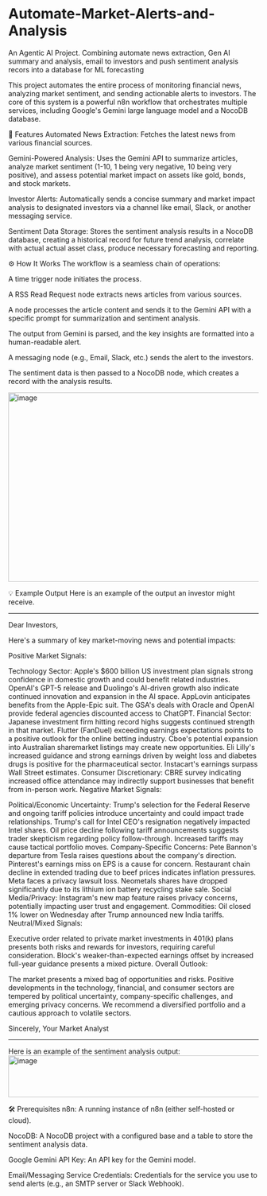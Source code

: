 # Automate-Market-Alerts-and-Analysis
An Agentic AI Project. Combining automate news extraction, Gen AI summary and analysis, email to investors and push sentiment analysis recors into a database for ML forecasting

This project automates the entire process of monitoring financial news, analyzing market sentiment, and sending actionable alerts to investors. The core of this system is a powerful n8n workflow that orchestrates multiple services, including Google's Gemini large language model and a NocoDB database.

🌟 Features
Automated News Extraction: Fetches the latest news from various financial sources.

Gemini-Powered Analysis: Uses the Gemini API to summarize articles, analyze market sentiment (1-10, 1 being very negative, 10 being very positive), and assess potential market impact on assets like gold, bonds, and stock markets.

Investor Alerts: Automatically sends a concise summary and market impact analysis to designated investors via a channel like email, Slack, or another messaging service.

Sentiment Data Storage: Stores the sentiment analysis results in a NocoDB database, creating a historical record for future trend analysis, correlate with actual actual asset class, produce necessary forecasting and reporting.

⚙️ How It Works
The workflow is a seamless chain of operations:

A time trigger node initiates the process.

A RSS Read Request node extracts news articles from various sources.

A node processes the article content and sends it to the Gemini API with a specific prompt for summarization and sentiment analysis.

The output from Gemini is parsed, and the key insights are formatted into a human-readable alert.

A messaging node (e.g., Email, Slack, etc.) sends the alert to the investors.

The sentiment data is then passed to a NocoDB node, which creates a record with the analysis results.

<img width="1401" height="381" alt="image" src="https://github.com/user-attachments/assets/08d0068f-2e7f-4560-82a8-a7686badb4ea" />


💡 Example Output
Here is an example of the output an investor might receive.

****************************************************************************
Dear Investors,

Here's a summary of key market-moving news and potential impacts:

Positive Market Signals:

Technology Sector: Apple's $600 billion US investment plan signals strong confidence in domestic growth and could benefit related industries. OpenAI's GPT-5 release and Duolingo's AI-driven growth also indicate continued innovation and expansion in the AI space. AppLovin anticipates benefits from the Apple-Epic suit. The GSA's deals with Oracle and OpenAI provide federal agencies discounted access to ChatGPT.
Financial Sector: Japanese investment firm hitting record highs suggests continued strength in that market. Flutter (FanDuel) exceeding earnings expectations points to a positive outlook for the online betting industry. Cboe's potential expansion into Australian sharemarket listings may create new opportunities. Eli Lilly's increased guidance and strong earnings driven by weight loss and diabetes drugs is positive for the pharmaceutical sector. Instacart's earnings surpass Wall Street estimates.
Consumer Discretionary: CBRE survey indicating increased office attendance may indirectly support businesses that benefit from in-person work.
Negative Market Signals:

Political/Economic Uncertainty: Trump's selection for the Federal Reserve and ongoing tariff policies introduce uncertainty and could impact trade relationships. Trump's call for Intel CEO's resignation negatively impacted Intel shares. Oil price decline following tariff announcements suggests trader skepticism regarding policy follow-through. Increased tariffs may cause tactical portfolio moves.
Company-Specific Concerns: Pete Bannon's departure from Tesla raises questions about the company's direction. Pinterest's earnings miss on EPS is a cause for concern. Restaurant chain decline in extended trading due to beef prices indicates inflation pressures. Meta faces a privacy lawsuit loss. Neometals shares have dropped significantly due to its lithium ion battery recycling stake sale.
Social Media/Privacy: Instagram's new map feature raises privacy concerns, potentially impacting user trust and engagement.
Commodities: Oil closed 1% lower on Wednesday after Trump announced new India tariffs.
Neutral/Mixed Signals:

Executive order related to private market investments in 401(k) plans presents both risks and rewards for investors, requiring careful consideration.
Block's weaker-than-expected earnings offset by increased full-year guidance presents a mixed picture.
Overall Outlook:

The market presents a mixed bag of opportunities and risks. Positive developments in the technology, financial, and consumer sectors are tempered by political uncertainty, company-specific challenges, and emerging privacy concerns. We recommend a diversified portfolio and a cautious approach to volatile sectors.

Sincerely,
Your Market Analyst

****************************************************************************************
Here is an example of the sentiment analysis output:
<img width="1128" height="84" alt="image" src="https://github.com/user-attachments/assets/61a87367-b99d-4875-9f18-670031eee979" />


🛠️ Prerequisites
n8n: A running instance of n8n (either self-hosted or cloud).

NocoDB: A NocoDB project with a configured base and a table to store the sentiment analysis data.

Google Gemini API Key: An API key for the Gemini model.

Email/Messaging Service Credentials: Credentials for the service you use to send alerts (e.g., an SMTP server or Slack Webhook).
